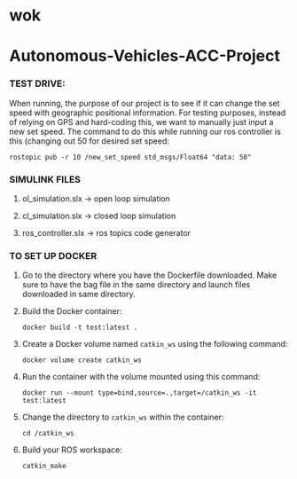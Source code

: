 # wok

# Autonomous-Vehicles-ACC-Project

### TEST DRIVE:
When running, the purpose of our project is to see if it can change the set speed with geographic positional information. For testing purposes, instead of relying on GPS and hard-coding this, we want to manually just input a new set speed. The command to do this while running our ros controller is this (changing out 50 for desired set speed:
```shell
rostopic pub -r 10 /new_set_speed std_msgs/Float64 "data: 50"
```

### SIMULINK FILES

1. ol_simulation.slx -> open loop simulation

2. cl_simulation.slx -> closed loop simulation

3. ros_controller.slx -> ros topics code generator

### TO SET UP DOCKER
1. Go to the directory where you have the Dockerfile downloaded. Make sure to have the bag file in the same directory and launch files downloaded in same directory.

2. Build the Docker container:

    ```shell
    docker build -t test:latest .
    ```

3. Create a Docker volume named `catkin_ws` using the following command:

    ```shell
    docker volume create catkin_ws
    ```

4. Run the container with the volume mounted using this command:

    ```shell
    docker run --mount type=bind,source=.,target=/catkin_ws -it test:latest
    ```

5. Change the directory to `catkin_ws` within the container:

    ```shell
    cd /catkin_ws
    ```

6. Build your ROS workspace:

    ```shell
    catkin_make
    ```



